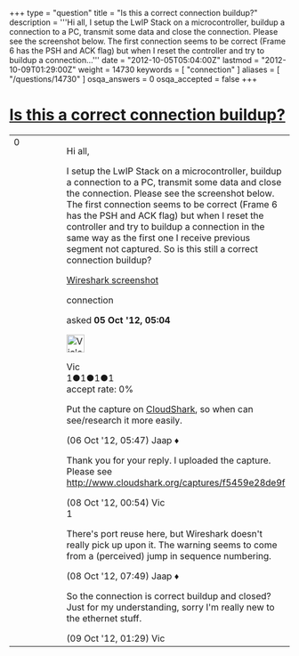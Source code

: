 +++
type = "question"
title = "Is this a correct connection buildup?"
description = '''Hi all, I setup the LwIP Stack on a microcontroller, buildup a connection to a PC, transmit some data and close the connection. Please see the screenshot below. The first connection seems to be correct (Frame 6 has the PSH and ACK flag) but when I reset the controller and try to buildup a connection...'''
date = "2012-10-05T05:04:00Z"
lastmod = "2012-10-09T01:29:00Z"
weight = 14730
keywords = [ "connection" ]
aliases = [ "/questions/14730" ]
osqa_answers = 0
osqa_accepted = false
+++

<div class="headNormal">

# [Is this a correct connection buildup?](/questions/14730/is-this-a-correct-connection-buildup)

</div>

<div id="main-body">

<div id="askform">

<table id="question-table" style="width:100%;"><colgroup><col style="width: 50%" /><col style="width: 50%" /></colgroup><tbody><tr class="odd"><td style="width: 30px; vertical-align: top"><div class="vote-buttons"><span id="post-14730-upvote" class="ajax-command post-vote up" rel="nofollow" title="I like this post (click again to cancel)"> </span><div id="post-14730-score" class="post-score" title="current number of votes">0</div><span id="post-14730-downvote" class="ajax-command post-vote down" rel="nofollow" title="I dont like this post (click again to cancel)"> </span> <span id="favorite-mark" class="ajax-command favorite-mark" rel="nofollow" title="mark/unmark this question as favorite (click again to cancel)"> </span><div id="favorite-count" class="favorite-count"></div></div></td><td><div id="item-right"><div class="question-body"><p>Hi all,</p><p>I setup the LwIP Stack on a microcontroller, buildup a connection to a PC, transmit some data and close the connection. Please see the screenshot below. The first connection seems to be correct (Frame 6 has the PSH and ACK flag) but when I reset the controller and try to buildup a connection in the same way as the first one I receive previous segment not captured. So is this still a correct connection buildup?</p><p><a href="http://tinypic.com/r/r8f1fm/6">Wireshark screenshot</a></p></div><div id="question-tags" class="tags-container tags"><span class="post-tag tag-link-connection" rel="tag" title="see questions tagged &#39;connection&#39;">connection</span></div><div id="question-controls" class="post-controls"></div><div class="post-update-info-container"><div class="post-update-info post-update-info-user"><p>asked <strong>05 Oct '12, 05:04</strong></p><img src="https://secure.gravatar.com/avatar/1a8f429484fa071196373e8e190f1bc9?s=32&amp;d=identicon&amp;r=g" class="gravatar" width="32" height="32" alt="Vic&#39;s gravatar image" /><p><span>Vic</span><br />
<span class="score" title="1 reputation points">1</span><span title="1 badges"><span class="badge1">●</span><span class="badgecount">1</span></span><span title="1 badges"><span class="silver">●</span><span class="badgecount">1</span></span><span title="1 badges"><span class="bronze">●</span><span class="badgecount">1</span></span><br />
<span class="accept_rate" title="Rate of the user&#39;s accepted answers">accept rate:</span> <span title="Vic has no accepted answers">0%</span></p></div></div><div id="comments-container-14730" class="comments-container"><span id="14744"></span><div id="comment-14744" class="comment"><div id="post-14744-score" class="comment-score"></div><div class="comment-text"><p>Put the capture on <a href="http://www.cloudshark.org/">CloudShark</a>, so when can see/research it more easily.</p></div><div id="comment-14744-info" class="comment-info"><span class="comment-age">(06 Oct '12, 05:47)</span> <span class="comment-user userinfo">Jaap ♦</span></div></div><span id="14767"></span><div id="comment-14767" class="comment"><div id="post-14767-score" class="comment-score"></div><div class="comment-text"><p>Thank you for your reply. I uploaded the capture. Please see <a href="http://www.cloudshark.org/captures/f5459e28de9f">http://www.cloudshark.org/captures/f5459e28de9f</a></p></div><div id="comment-14767-info" class="comment-info"><span class="comment-age">(08 Oct '12, 00:54)</span> <span class="comment-user userinfo">Vic</span></div></div><span id="14774"></span><div id="comment-14774" class="comment"><div id="post-14774-score" class="comment-score">1</div><div class="comment-text"><p>There's port reuse here, but Wireshark doesn't really pick up upon it. The warning seems to come from a (perceived) jump in sequence numbering.</p></div><div id="comment-14774-info" class="comment-info"><span class="comment-age">(08 Oct '12, 07:49)</span> <span class="comment-user userinfo">Jaap ♦</span></div></div><span id="14807"></span><div id="comment-14807" class="comment"><div id="post-14807-score" class="comment-score"></div><div class="comment-text"><p>So the connection is correct buildup and closed? Just for my understanding, sorry I'm really new to the ethernet stuff.</p></div><div id="comment-14807-info" class="comment-info"><span class="comment-age">(09 Oct '12, 01:29)</span> <span class="comment-user userinfo">Vic</span></div></div></div><div id="comment-tools-14730" class="comment-tools"></div><div class="clear"></div><div id="comment-14730-form-container" class="comment-form-container"></div><div class="clear"></div></div></td></tr></tbody></table>

</div>

</div>

